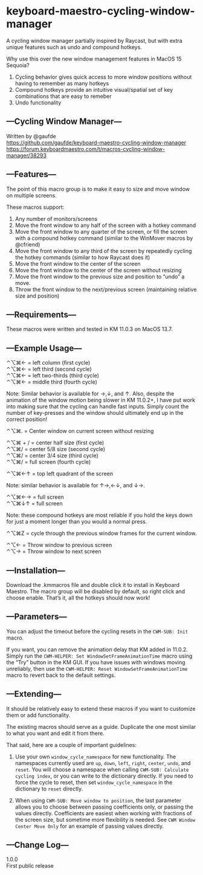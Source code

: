 # keyboard-maestro-cycling-window-manager

A cycling window manager partially inspired by Raycast, but with extra unique features such as undo and compound hotkeys.

Why use this over the new window management features in MacOS 15 Sequoia?

1. Cycling behavior gives quick access to more window positions without having to remember as many hotkeys
2. Compound hotkeys provide an intuitive visual/spatial set of key combinations that are easy to remeber
3. Undo functionality

## —Cycling Window Manager—

Written by @gaufde  
https://github.com/gaufde/keyboard-maestro-cycling-window-manager  
https://forum.keyboardmaestro.com/t/macros-cycling-window-manager/38293

## —Features—

The point of this macro group is to make it easy to size and move window on multiple screens.

These macros support:
1. Any number of monitors/screens
2. Move the front window to any half of the screen with a hotkey command
3. Move the front window to any quarter of the screen, or fill the screen with a compound hotkey command (similar to the WinMover macros by @cfriend)
4. Move the front window to any third of the screen by repeatedly cycling the hotkey commands (similar to how Raycast does it)
5. Move the front window to the center of the screen
6. Move the front window to the center of the screen without resizing
7. Move the front window to the previous size and position to “undo” a move.
8. Throw the front window to the next/previous screen (maintaining relative size and position)

## —Requirements—

These macros were written and tested in KM 11.0.3 on MacOS 13.7.

## —Example Usage—

⌃⌥⌘←       = left column (first cycle)  
    ⌃⌥⌘←   = left third (second cycle)  
    ⌃⌥⌘←   = left two-thirds (third cycle)  
    ⌃⌥⌘←   = middle third (fourth cycle)  

Note: Similar behavior is available for →,↓, and ↑. Also,  despite the animation of the window motion being slower in KM 11.0.2+, I have put work into making sure that the cycling can handle fast inputs. Simply count the number of key-presses and the window should ultimately end up in the correct position!

⌃⌥⌘.               = Center window on current screen without resizing  

⌃⌥⌘ + /        = center half size (first cycle)  
    ⌃⌥⌘/       = center 5/8 size (second cycle)  
    ⌃⌥⌘/       = center 3/4 size (third cycle)  
    ⌃⌥⌘/       = full screen (fourth cycle)  

⌃⌥⌘←↑       = top left quadrant of the screen  

Note: similar behavior is available for ↑→,←↓, and ↓→.  


⌃⌥⌘←→       = full screen  
⌃⌥⌘↓↑          = full screen  

Note: these compound hotkeys are most reliable if you hold the keys down for just a moment longer than you would a normal press.

⌃⌥⌘Z            = cycle through the previous window frames for the current window.  

⌃⌥←              = Throw window to previous screen  
⌃⌥→              = Throw window to next screen  

## —Installation—

Download the .kmmacros file and double click it to install in Keyboard Maestro. The macro group will be disabled by default, so right click and choose enable. That’s it, all the hotkeys should now work!

## —Parameters—

You can adjust the timeout before the cycling resets in the `CWM-SUB: Init` macro.

If you want, you can remove the animation delay that KM added in 11.0.2. Simply run the `CWM-HELPER: Set WindowSetFrameAnimationTime` macro using the “Try” button in the KM GUI. If you have issues with windows moving unreliably, then use the `CWM-HELPER: Reset WindowSetFrameAnimationTime` macro to revert back to the default settings.

## —Extending—

It should be relatively easy to extend these macros if you want to customize them or add functionality.

The existing macros should serve as a guide. Duplicate the one most similar to what you want and edit it from there.

That said, here are a couple of important guidelines:

1. Use your own `window_cycle_namespace` for new functionality. The namespaces currently used are `up`, `down`, `left`, `right`, `center`, `undo`, and `reset`. You will choose a namespace when calling `CWM-SUB: Calculate cycling index`, or you can write to the dictionary directly. If you need to force the cycle to reset, then set `window_cycle_namespace` in the dictionary to `reset` directly. 

2. When using `CWM-SUB: Move window to position`, the last parameter allows you to choose between passing coefficients only, or passing the values directly. Coefficients are easiest when working with fractions of the screen size, but sometime more flexibility is needed. See `CWM Window Center Move Only` for an example of passing values directly.

## —Change Log—

1.0.0  
First public release